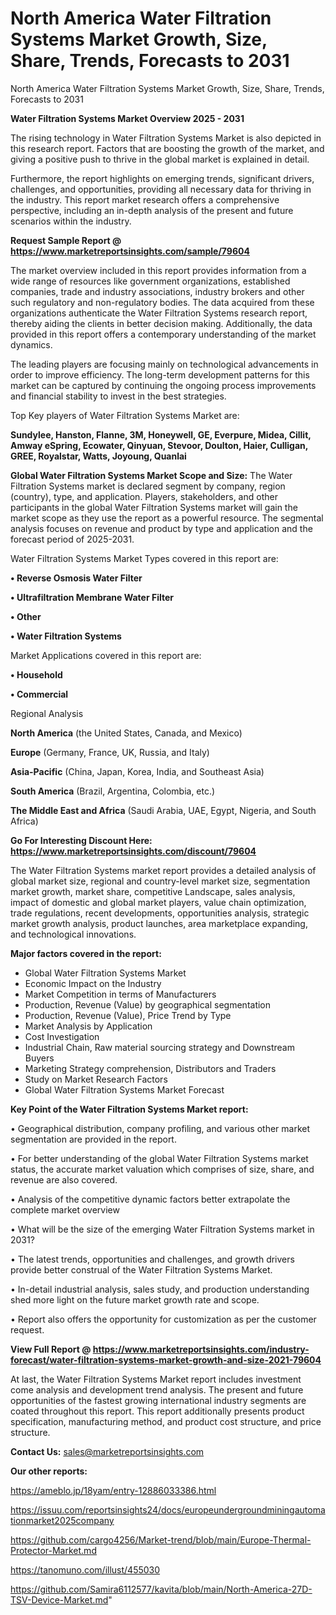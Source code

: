 # North America Water Filtration Systems Market Growth, Size, Share, Trends, Forecasts to 2031
 North America Water Filtration Systems Market Growth, Size, Share, Trends, Forecasts to 2031

<Strong> Water Filtration Systems Market Overview 2025 - 2031</strong>

The rising technology in Water Filtration Systems Market is also depicted in this research report. Factors that are boosting the growth of the market, and giving a positive push to thrive in the global market is explained in detail.

Furthermore, the report highlights on emerging trends, significant drivers, challenges, and opportunities, providing all necessary data for thriving in the industry. This report market research offers a comprehensive perspective, including an in-depth analysis of the present and future scenarios within the industry.

<strong>Request Sample Report @ <a href=https://www.marketreportsinsights.com/sample/79604>https://www.marketreportsinsights.com/sample/79604</a></strong>

The market overview included in this report provides information from a wide range of resources like government organizations, established companies, trade and industry associations, industry brokers and other such regulatory and non-regulatory bodies. The data acquired from these organizations authenticate the Water Filtration Systems research report, thereby aiding the clients in better decision making. Additionally, the data provided in this report offers a contemporary understanding of the market dynamics.

The leading players are focusing mainly on technological advancements in order to improve efficiency. The long-term development patterns for this market can be captured by continuing the ongoing process improvements and financial stability to invest in the best strategies.

Top Key players of Water Filtration Systems Market are:

<strong>Sundylee, Hanston, Flanne, 3M, Honeywell, GE, Everpure, Midea, Cillit, Amway eSpring, Ecowater, Qinyuan, Stevoor, Doulton, Haier, Culligan, GREE, Royalstar, Watts, Joyoung, Quanlai</strong>

<strong><b>Global Water Filtration Systems Market Scope and Size:</b></strong>
The Water Filtration Systems market is declared segment by company, region (country), type, and application. Players, stakeholders, and other participants in the global Water Filtration Systems market will gain the market scope as they use the report as a powerful resource. The segmental analysis focuses on revenue and product by type and application and the forecast period of 2025-2031.

Water Filtration Systems Market Types covered in this report are:

<strong>• Reverse Osmosis Water Filter

• Ultrafiltration Membrane Water Filter

• Other

• Water Filtration Systems</strong>

Market Applications covered in this report are:

<strong>• Household

• Commercial</strong> 

Regional Analysis

<strong>North America</strong> (the United States, Canada, and Mexico)

<strong>Europe</strong> (Germany, France, UK, Russia, and Italy)

<strong>Asia-Pacific</strong> (China, Japan, Korea, India, and Southeast Asia)

<strong>South America</strong> (Brazil, Argentina, Colombia, etc.)

<strong>The Middle East and Africa</strong> (Saudi Arabia, UAE, Egypt, Nigeria, and South Africa)

<strong>Go For Interesting Discount Here: <a href=https://www.marketreportsinsights.com/discount/79604>https://www.marketreportsinsights.com/discount/79604</a></strong>

The Water Filtration Systems market report provides a detailed analysis of global market size, regional and country-level market size, segmentation market growth, market share, competitive Landscape, sales analysis, impact of domestic and global market players, value chain optimization, trade regulations, recent developments, opportunities analysis, strategic market growth analysis, product launches, area marketplace expanding, and technological innovations.

<strong><b>Major factors covered in the report:</b></strong>
<ul>
  <li>Global Water Filtration Systems Market </li>
  <li>Economic Impact on the Industry</li>
  <li>Market Competition in terms of Manufacturers</li>
  <li>Production, Revenue (Value) by geographical segmentation</li>
  <li>Production, Revenue (Value), Price Trend by Type</li>
  <li>Market Analysis by Application</li>
  <li>Cost Investigation</li>
  <li>Industrial Chain, Raw material sourcing strategy and Downstream Buyers</li>
  <li>Marketing Strategy comprehension, Distributors and Traders</li>
  <li>Study on Market Research Factors</li>
  <li>Global Water Filtration Systems Market Forecast</li>
</ul>

<strong><b>Key Point of the Water Filtration Systems Market report:</b></strong>

• Geographical distribution, company profiling, and various other market segmentation are provided in the report.

• For better understanding of the global Water Filtration Systems market status, the accurate market valuation which comprises of size, share, and revenue are also covered.

• Analysis of the competitive dynamic factors better extrapolate the complete market overview

• What will be the size of the emerging Water Filtration Systems market in 2031?

• The latest trends, opportunities and challenges, and growth drivers provide better construal of the Water Filtration Systems Market.

• In-detail industrial analysis, sales study, and production understanding shed more light on the future market growth rate and scope.

• Report also offers the opportunity for customization as per the customer request.

<strong><b>View Full Report @ <a href=https://www.marketreportsinsights.com/industry-forecast/water-filtration-systems-market-growth-and-size-2021-79604>https://www.marketreportsinsights.com/industry-forecast/water-filtration-systems-market-growth-and-size-2021-79604</a></b></strong>


At last, the Water Filtration Systems Market report includes investment come analysis and development trend analysis. The present and future opportunities of the fastest growing international industry segments are coated throughout this report. This report additionally presents product specification, manufacturing method, and product cost structure, and price structure.

<strong>Contact Us:</strong>
sales@marketreportsinsights.com

<strong>Our other reports:</strong>

<a href=https://ameblo.jp/18yam/entry-12886033386.html>https://ameblo.jp/18yam/entry-12886033386.html</a>

<a href=https://issuu.com/reportsinsights24/docs/europeundergroundminingautomationmarket2025company>https://issuu.com/reportsinsights24/docs/europeundergroundminingautomationmarket2025company</a>

<a href=https://github.com/cargo4256/Market-trend/blob/main/Europe-Thermal-Protector-Market.md>https://github.com/cargo4256/Market-trend/blob/main/Europe-Thermal-Protector-Market.md</a>

<a href=https://tanomuno.com/illust/455030>https://tanomuno.com/illust/455030</a>

<a href=https://github.com/Samira6112577/kavita/blob/main/North-America-27D-TSV-Device-Market.md>https://github.com/Samira6112577/kavita/blob/main/North-America-27D-TSV-Device-Market.md</a>"
